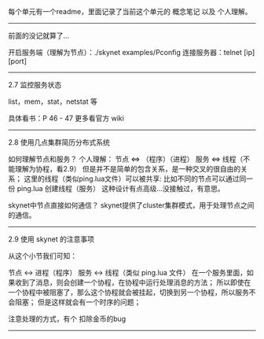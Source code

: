 
每个单元有一个readme，里面记录了当前这个单元的 概念笔记 以及 个人理解。

--------------------------------------------------

前面的没记就算了...

开启服务端（理解为节点）：./skynet examples/Pconfig
连接服务器：telnet [ip] [port]


--------------------------------------------------

2.7 监控服务状态

list，mem，stat，netstat 等

具体看书：P 46 - 47
更多看官方 wiki

--------------------------------------------------

2.8 使用几点集群简历分布式系统


如何理解节点和服务？
个人理解：
节点 <=> （程序）（进程）
服务 <=> 线程（不能理解为协程，看2.9）
但是并不是简单的包含关系，是一种交叉的很自由的关系；
这里的线程（类似ping.lua文件）可以被共享:
比如不同的节点可以通过同一份 ping.lua 创建线程（服务）
这种设计有点高级...没接触过，有意思。


skynet中节点直接如何通信？
skynet提供了cluster集群模式，用于处理节点之间的通信。

--------------------------------------------------

2.9 使用 skynet 的注意事项

从这个小节我们可知：

节点 <-> 进程（程序）
服务 <-> 线程（类似 ping.lua 文件）
在一个服务里面，如果收到了消息，则会创建一个协程，在协程中运行处理消息的方法；
所以即使在一个协程中被阻塞了，那么这个协程就会被挂起，切换到另一个协程，所以服务不会阻塞；
但是这样就会有一个时序的问题；

注意处理的方式，有个 扣除金币的bug


--------------------------------------------------
